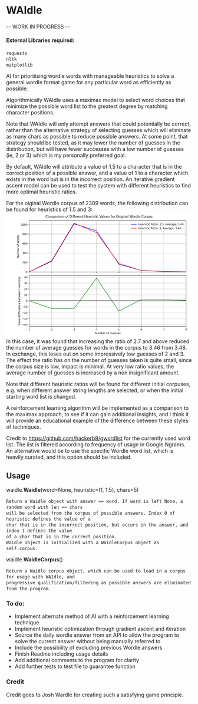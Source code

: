 # WAIdle

-- WORK IN PROGRESS --

#### External Libraries required:    
    requests
    nltk
    matplotlib

AI for prioritising wordle words with manageable heuristics to solve a general wordle format game for any particular 
word as efficiently as possible.

Algorithmically WAIdle uses a maximax model to select word choices that minimize the possible word list to the greatest 
degree by matching character positions.

Note that WAIdle will only attempt answers that could potentially be correct, rather than the alternative strategy of 
selecting guesses which will eliminate as many chars as possible to reduce possible answers. At some point, that 
strategy should be tested, as it may lower the number of guesses in the distribution, but will have fewer successes with 
a low number of guesses (ie, 2 or 3) which is my personally preferred goal.

By default, WAIdle will attribute a value of 1.5 to a character that is in the correct position of a possible answer, 
and a value of 1 to a character which exists in the word but is in the incorrect position. An iterative gradient ascent 
model can be used to test the system with different heuristics to find more optimal heuristic ratios.

For the oiginal Wordle corpus of 2309 words, the following distribution can be found for heuristics of 1.5 and 3:
<img src="Original Wordle Heuristic Results.png">
In this case, it was found that increasing the ratio of 2.7 and above reduced the number of average guesses for 
words in the corpus to 3.46 from 3.48. In exchange, this loses out on some impressively low guesses of 2 and 3.
The effect the ratio has on the number of guesses taken is quite small, since the corpus size is low, impact is minimal.
At very low ratio values, the average number of guesses is increased by a non insignificant amount.

Note that different heuristic ratios will be found for different initial corpuses, e.g. when different answer 
string lengths are selected, or when the initial starting word list is changed.

A reinforcement learning algorithm will be implemented as a comparison to the maximax approach, to see if it can gain 
additional insights, and I think it will provide an educational example of the difference between these styles of 
techniques.

Credit to https://github.com/hackerb9/gwordlist for the currently used word list. The list is filtered according to 
frequency of usage in Google Ngrams. An alternative would be to use the specific Wordle word list, which is heavily 
curated, and this option should be included.

## Usage

waidle.**Waidle**(word=None, heuristic=(1, 1.5), chars=5)
    
    Return a Waidle object with answer == word. If word is left None, a random word with len == chars 
    will be selected from the corpus of possible answers. Index 0 of heuristic defines the value of a
    char that is in the incorrect position, but occurs in the answer, and index 1 defines the value
    of a char that is in the correct position.
    Waidle object is initialized with a WaidleCorpus object as self.corpus.

waidle.**WaidleCorpus**()
    
    Return a Waidle corpus object, which can be used to load in a corpus for usage with WAIdle, and
    progressive qualification/filtering as possible answers are eliminated from the program.

### To do:
- Implement alternate method of AI with a reinforcement learning technique
- Implement heuristic optimization through gradient ascent and iteration
- Source the daily wordle answer from an API to allow the program to solve the current answer without being manually 
referred to
- Include the possibility of excluding previous Wordle answers
- Finish Readme including usage details
- Add additional comments to the program for clarity
- Add further tests to test file to guarantee function

### Credit
Credit goes to Josh Wardle for creating such a satisfying game principle.
